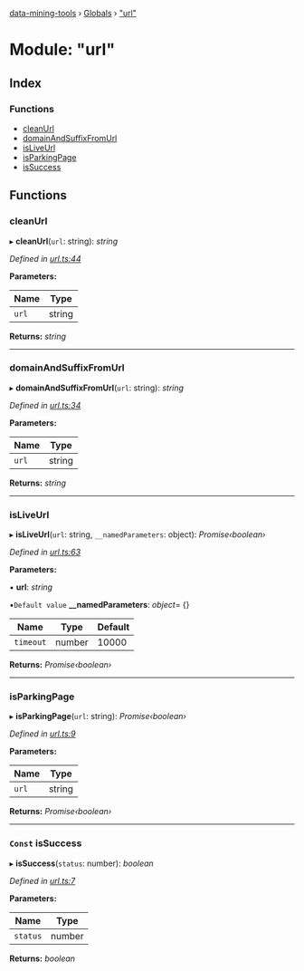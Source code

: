 [data-mining-tools](../README.md) › [Globals](../globals.md) › ["url"](_url_.md)

# Module: "url"

## Index

### Functions

* [cleanUrl](_url_.md#cleanurl)
* [domainAndSuffixFromUrl](_url_.md#domainandsuffixfromurl)
* [isLiveUrl](_url_.md#isliveurl)
* [isParkingPage](_url_.md#isparkingpage)
* [isSuccess](_url_.md#const-issuccess)

## Functions

###  cleanUrl

▸ **cleanUrl**(`url`: string): *string*

*Defined in [url.ts:44](https://github.com/tewen/data-mining-tools/blob/c57f385/src/lib/url.ts#L44)*

**Parameters:**

Name | Type |
------ | ------ |
`url` | string |

**Returns:** *string*

___

###  domainAndSuffixFromUrl

▸ **domainAndSuffixFromUrl**(`url`: string): *string*

*Defined in [url.ts:34](https://github.com/tewen/data-mining-tools/blob/c57f385/src/lib/url.ts#L34)*

**Parameters:**

Name | Type |
------ | ------ |
`url` | string |

**Returns:** *string*

___

###  isLiveUrl

▸ **isLiveUrl**(`url`: string, `__namedParameters`: object): *Promise‹boolean›*

*Defined in [url.ts:63](https://github.com/tewen/data-mining-tools/blob/c57f385/src/lib/url.ts#L63)*

**Parameters:**

▪ **url**: *string*

▪`Default value`  **__namedParameters**: *object*= {}

Name | Type | Default |
------ | ------ | ------ |
`timeout` | number | 10000 |

**Returns:** *Promise‹boolean›*

___

###  isParkingPage

▸ **isParkingPage**(`url`: string): *Promise‹boolean›*

*Defined in [url.ts:9](https://github.com/tewen/data-mining-tools/blob/c57f385/src/lib/url.ts#L9)*

**Parameters:**

Name | Type |
------ | ------ |
`url` | string |

**Returns:** *Promise‹boolean›*

___

### `Const` isSuccess

▸ **isSuccess**(`status`: number): *boolean*

*Defined in [url.ts:7](https://github.com/tewen/data-mining-tools/blob/c57f385/src/lib/url.ts#L7)*

**Parameters:**

Name | Type |
------ | ------ |
`status` | number |

**Returns:** *boolean*
